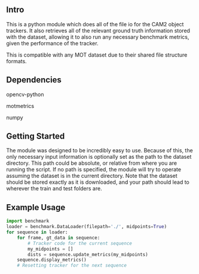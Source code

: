 ## Intro

This is a python module which does all of the file io for the CAM2 object
trackers. It also retrieves all of the relevant ground truth information stored
with the dataset, allowing it to also run any necessary benchmark metrics, given
the performance of the tracker.

This is compatible with any MOT dataset due to their shared file structure formats.

## Dependencies

opencv-python

motmetrics

numpy

## Getting Started

The module was designed to be incredibly easy to use. Because of this, the
only necessary input information is optionally set as the path to the dataset
directory. This path could be absolute, or relative from where you are running
the script. If no path is specified, the module will try to operate assuming
the dataset is in the current directory. Note that the dataset should be stored
exactly as it is downloaded, and your path should lead to wherever the train and test
folders are.

## Example Usage
```python
import benchmark
loader = benchmark.DataLoader(filepath='./', midpoints=True)
for sequence in loader:
    for frame, gt_data in sequence:
        # Tracker code for the current sequence
        my_midpoints = []
        dists = sequence.update_metrics(my_midpoints)
    sequence.display_metrics()
    # Resetting tracker for the next sequence
```
